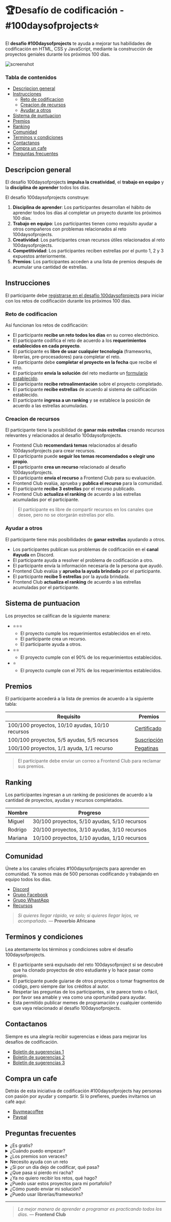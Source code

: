 # 🏆Desafío de codificación - #100daysofprojects⭐

El **desafío #100daysofprojects** te ayuda a mejorar tus habilidades de codificación en HTML, CSS y JavaScript, mediante la construcción de proyectos geniales durante los próximos 100 días.

![screenshot](https://i.imgur.com/bvRWANP.png)

### Tabla de contenidos

- [Descripcion general](#descripcion-general)
- [Instrucciones](#instrucciones)
  - [Reto de codificacion](#reto-de-codificacion)
  - [Creacion de recursos](#creacion-de-recursos)
  - [Ayudar a otros](#ayudar-a-otros)
- [Sistema de puntuacion](#sistema-de-puntuacion)
- [Premios](#premios)
- [Ranking](#ranking)
- [Comunidad](#comunidad)
- [Terminos y condiciones](#terminos-y-condiciones)
- [Contactanos](#contactanos)
- [Compra un cafe](#compra-un-cafe)
- [Preguntas frecuentes](#preguntas-frecuentes)

## Descripcion general

El desafío 100daysofprojects **impulsa la creatividad**, el **trabajo en equipo** y la **disciplina de aprender** todos los días.

El desafío 100daysofprojects construye:

1. **Disciplina de aprender**: Los participantes desarrollan el hábito de aprender todos los días al completar un proyecto durante los próximos 100 días.
2. **Trabajo en equipo**: Los participantes tienen como requisito ayudar a otros compañeros con problemas relacionados al reto 100daysofprojects.
3. **Creatividad**: Los participantes crean recursos útiles relacionados al reto 100daysofprojects.
4. **Competitividad**: Los participantes reciben estrellas por el punto 1, 2 y 3 expuestos anteriormente.
5. **Premios**: Los participantes acceden a una lista de premios después de acumular una cantidad de estrellas.

## Instrucciones

El participante debe [registrarse en el desafío 100daysofprojects](https://frontendclub.ck.page/nueva-temporada-100daysofprojects) para iniciar con los retos de codificación durante los próximos 100 días.

### Reto de codificacion

Así funcionan los retos de codificación:

- El participante **recibe un reto todos los días** en su correo electrónico.
- El participante codifica el reto de acuerdo a los **requerimientos establecidos en cada proyecto**.
- El participante es **libre de usar cualquier tecnología** (frameworks, librerías, pre-procesadores) para completar el reto.
- El participante debe **completar el proyecto en la fecha** que recibe el reto.
- El participante **envía la solución** del reto mediante un [formulario establecido](https://forms.gle/8FoaHTqNr5Xyv2wD9).
- El participante **recibe retroalimentación** sobre el proyecto completado.
- El participante **recibe estrellas** de acuerdo al sistema de calificación establecido.
- El participante **ingresa a un ranking** y se establece la posición de acuerdo a las estrellas acumuladas.

### Creacion de recursos

El participante tiene la posibilidad de **ganar más estrellas** creando recursos relevantes y relacionados al desafío 100daysofprojects.

- Frontend Club **recomendará temas** relacionados al desafío 100daysofprojects para crear recursos.
- El participante puede **seguir los temas recomendados o elegir uno propio**.
- El participante **crea un recurso** relacionado al desafío 100daysofprojects.
- El participante **envía el recurso** a Frontend Club para su evaluación.
- Frontend Club evalúa, aprueba y **publica el recurso** para la comunidad.
- El participante **recibe 3 estrellas** por el recurso publicado.
- Frontend Club **actualiza el ranking** de acuerdo a las estrellas acumuladas por el participante.

> El participante es libre de compartir recursos en los canales que desee, pero no se otorgarán estrellas por ello.

### Ayudar a otros

El participante tiene más posibilidades de **ganar estrellas** ayudando a otros.

- Los participantes publican sus problemas de codificación en el **canal #ayuda** en Discord.
- El participante ayuda a resolver el problema de codificación a otro.
- El participante envía la información necesaria de la persona que ayudó.
- Frontend Club evalúa y **aprueba la ayuda brindada** por el participante.
- El participante **recibe 5 estrellas** por la ayuda brindada.
- Frontend Club **actualiza el ranking** de acuerdo a las estrellas acumuladas por el participante.

## Sistema de puntuacion

Los proyectos se califican de la siguiente manera:

- ⭐⭐⭐
  - El proyecto cumple los requerimientos establecidos en el reto.
  - El participante crea un recurso.
  - El participante ayuda a otros.
- ⭐⭐
  - El proyecto cumple con el 90% de los requerimientos establecidos.
- ⭐
  - El proyecto cumple con el 70% de los requerimientos establecidos.

## Premios

El participante accederá a la lista de premios de acuerdo a la siguiente tabla:

| Requisito                                       | Premios                                                                |
| ----------------------------------------------- | ---------------------------------------------------------------------- |
| 100/100 proyectos, 10/10 ayudas, 10/10 recursos | [Certificado](https://campus.w3schools.com/collections/certifications) |
| 100/100 proyectos, 5/5 ayudas, 5/5 recursos     | [Suscripción](https://ed.team/)                                        |
| 100/100 proyectos, 1/1 ayuda, 1/1 recurso       | [Pegatinas](https://www.redbubble.com/es/shop/desarrollo+web+stickers) |

> El participante debe enviar un correo a Frontend Club para reclamar sus premios.

## Ranking

Los participantes ingresan a un ranking de posiciones de acuerdo a la cantidad de proyectos, ayudas y recursos completados.

| Nombre  | Progreso                                     |
| ------- | -------------------------------------------- |
| Miguel  | 30/100 proyectos, 5/10 ayudas, 5/10 recursos |
| Rodrigo | 20/100 proyectos, 3/10 ayudas, 3/10 recursos |
| Mariana | 10/100 proyectos, 1/10 ayudas, 1/10 recursos |

## Comunidad

Únete a los canales oficiales #100daysofprojects para aprender en comunidad. Ya somos más de 500 personas codificando y trabajando en equipo todos los días.

- [Discord](https://discord.gg/sPD4EW2g)
- [Grupo Facebook](https://www.facebook.com/groups/100daysofprojects/)
- [Grupo WhastApp](https://chat.whatsapp.com/EJR1TBWu1Pc6Gz33i2mASa/)
- [Recursos](https://frontendclub.gumroad.com/)

> _Si quieres llegar rápido, ve solo; si quieres llegar lejos, ve acompañado._ — **Proverbio Africano**

## Terminos y condiciones

Lea atentamente los términos y condiciones sobre el desafío 100daysofprojects.

- El participante será expulsado del reto 100daysofproject si se descubré que ha clonado proyectos de otro estudiante y lo hace pasar como propio.
- El participante puede guiarse de otros proyectos o tomar fragmentos de código, pero siempre dar los créditos al autor.
- Respetar las preguntas de los participantes, si te parece tonto o fácil, por favor sea amable y vea como una oportunidad para ayudar.
- Esta permitido publicar memes de programación y cualquier contenido que vaya relacionado al desafío 100daysofprojects.

## Contactanos

Siempre es una alegría recibir sugerencias e ideas para mejorar los desafíos de codificación.

- [Boletín de sugerencias 1](#pronto)
- [Boletín de sugerencias 2](#pronto)
- [Boletín de sugerencias 3](https://www.facebook.com/frontendclubfb)

## Compra un cafe

Detrás de esta iniciativa de codificación #100daysofprojects hay personas con pasión por ayudar y compartir.
Si lo prefieres, puedes invitarnos un café aquí:

- [Buymeacoffee](https://buymeacoffee.com/xantosromero)
- [Paypal](https://www.paypal.com/paypalme/xantosromero)

## Preguntas frecuentes

<details>
  <summary>¿Es gratis?</summary>
    Completamente gratis para cualquier persona que desee mejorar sus habilidades de codificación, y colaborar con otros.
</details>

<details>
  <summary>¿Cuándo puedo empezar?</summary>
  El desafío comenzó el lunes 29 de abril, pero puedes comenzar ahora mismo si recién acabas de saber esta gran noticia.
</details>

<details>
  <summary>¿Los premios son veraces?</summary>
  Completamente, es una forma de ayudarte a mejorar la disciplina de aprender todos los días y colaborar con otros.
  Al completar los requisitos establecidos, tendrás derecho a reclamar tus premios enviando un correo a Frontend Club.
</details>

<details>
  <summary>Necesito ayuda con un reto</summary>
  Solicita ayuda en el **canal #Ayuda** en Discord. Somos una comunidad genial y siempre nos estamos apoyando mutuamente.
</details>
<details>
  <summary>¿Si por un día dejo de codificar, qué pasa?</summary>
  Si por alguna razón no completas el reto de codificación en el día, tienes un máximo de 3 días de protector de racha, después de ello ya no calificarás para los premios, pero puedes seguir codificando y perteneciendo a esta increíble comunidad.
</details>

<details>
  <summary>¿Que pasa si pierdo mi racha?</summary>
  Tienes un máximo de 3 días de protector de racha, luego de eso ya no podrás acceder a la lista de premios.
</details>

<details>
  <summary>¿Ya no quiero recibir los retos, qué hago?</summary>
  Puedes darte de baja en cualquier momento haciendo clic en el botón unsubscribe (correo electrónico), o enviarnos un mensaje.
</details>

<details>
  <summary>¿Puedo usar estos proyectos para mi portafolio?</summary>
  Desde luego que sí, este proyecto lo puedes hacer parte de tu portafolio.
</details>

<details>
  <summary>¿Cómo puedo enviar mi solución?</summary>
  Envía tu solución mediante <a href="https://forms.gle/8FoaHTqNr5Xyv2wD9">nuestro formulario</a>
</details>

<details>
  <summary>¿Puedo usar librerías/frameworks?</summary>
  Por supuesto, puedes utilizar las herramientas que necesites para completar el desafío.
</details>

---

> _La mejor manera de aprender a programar es practicando todos los días._ — **Frontend Club**

